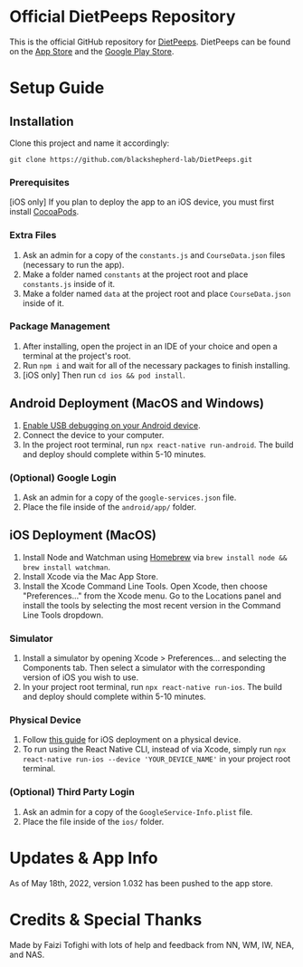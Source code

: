 # Official DietPeeps Repository

This is the official GitHub repository for [DietPeeps](https://dietpeeps.com/).
DietPeeps can be found on the [App Store](https://apps.apple.com/app/dietpeeps/id1611172999) and the [Google Play Store](https://play.google.com/store/apps/details?id=com.dietpeeps).

# Setup Guide

## Installation

Clone this project and name it accordingly:

``git clone https://github.com/blackshepherd-lab/DietPeeps.git``

### Prerequisites

[iOS only] If you plan to deploy the app to an iOS device, you must first install [CocoaPods](https://cocoapods.org/).

### Extra Files

1. Ask an admin for a copy of the ``constants.js`` and ``CourseData.json`` files (necessary to run the app).
2. Make a folder named ``constants`` at the project root and place ``constants.js`` inside of it.
3. Make a folder named ``data`` at the project root and place ``CourseData.json`` inside of it.

### Package Management

1. After installing, open the project in an IDE of your choice and open a terminal at the project's root.
2. Run ``npm i`` and wait for all of the necessary packages to finish installing.
3. [iOS only] Then run ``cd ios && pod install``.

## Android Deployment (MacOS and Windows)

1. [Enable USB debugging on your Android device](https://www.microfocus.com/documentation/silk-test/210/en/silktestworkbench-help-en/GUID-BE1EA2BA-EFF2-4B2D-8F09-4BEE0947DFB2.html).
2. Connect the device to your computer. 
3. In the project root terminal, run ``npx react-native run-android``. The build and deploy should complete within 5-10 minutes.

### (Optional) Google Login

1. Ask an admin for a copy of the ``google-services.json`` file.
2. Place the file inside of the ``android/app/`` folder.

## iOS Deployment (MacOS)

1. Install Node and Watchman using [Homebrew](https://brew.sh/) via ``brew install node && brew install watchman``.
2. Install Xcode via the Mac App Store.
3. Install the Xcode Command Line Tools. Open Xcode, then choose "Preferences..." from the Xcode menu. Go to the Locations panel and install the tools by selecting the most recent version in the Command Line Tools dropdown.

### Simulator

1. Install a simulator by opening Xcode > Preferences... and selecting the Components tab. Then select a simulator with the corresponding version of iOS you wish to use.
2. In your project root terminal, run ``npx react-native run-ios``. The build and deploy should complete within 5-10 minutes.

### Physical Device

1. Follow [this guide](https://reactnative.dev/docs/running-on-device) for iOS deployment on a physical device.
2. To run using the React Native CLI, instead of via Xcode, simply run ``npx react-native run-ios --device 'YOUR_DEVICE_NAME'`` in your project root terminal.

### (Optional) Third Party Login

1. Ask an admin for a copy of the ``GoogleService-Info.plist`` file.
2. Place the file inside of the ``ios/`` folder.

# Updates & App Info

As of May 18th, 2022, version 1.032 has been pushed to the app store.

# Credits & Special Thanks

Made by Faizi Tofighi with lots of help and feedback from NN, WM, IW, NEA, and NAS.